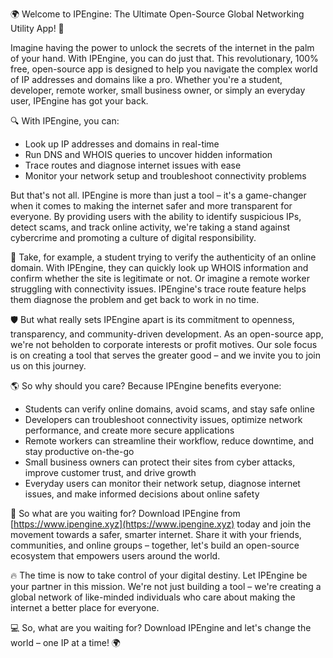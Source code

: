 🌍 Welcome to IPEngine: The Ultimate Open-Source Global Networking Utility App! 📡

Imagine having the power to unlock the secrets of the internet in the palm of your hand. With IPEngine, you can do just that. This revolutionary, 100% free, open-source app is designed to help you navigate the complex world of IP addresses and domains like a pro. Whether you're a student, developer, remote worker, small business owner, or simply an everyday user, IPEngine has got your back.

🔍 With IPEngine, you can:

* Look up IP addresses and domains in real-time
* Run DNS and WHOIS queries to uncover hidden information
* Trace routes and diagnose internet issues with ease
* Monitor your network setup and troubleshoot connectivity problems

But that's not all. IPEngine is more than just a tool – it's a game-changer when it comes to making the internet safer and more transparent for everyone. By providing users with the ability to identify suspicious IPs, detect scams, and track online activity, we're taking a stand against cybercrime and promoting a culture of digital responsibility.

🚀 Take, for example, a student trying to verify the authenticity of an online domain. With IPEngine, they can quickly look up WHOIS information and confirm whether the site is legitimate or not. Or imagine a remote worker struggling with connectivity issues. IPEngine's trace route feature helps them diagnose the problem and get back to work in no time.

🛡️ But what really sets IPEngine apart is its commitment to openness, transparency, and community-driven development. As an open-source app, we're not beholden to corporate interests or profit motives. Our sole focus is on creating a tool that serves the greater good – and we invite you to join us on this journey.

🌎 So why should you care? Because IPEngine benefits everyone:

* Students can verify online domains, avoid scams, and stay safe online
* Developers can troubleshoot connectivity issues, optimize network performance, and create more secure applications
* Remote workers can streamline their workflow, reduce downtime, and stay productive on-the-go
* Small business owners can protect their sites from cyber attacks, improve customer trust, and drive growth
* Everyday users can monitor their network setup, diagnose internet issues, and make informed decisions about online safety

📡 So what are you waiting for? Download IPEngine from [https://www.ipengine.xyz](https://www.ipengine.xyz) today and join the movement towards a safer, smarter internet. Share it with your friends, communities, and online groups – together, let's build an open-source ecosystem that empowers users around the world.

🔥 The time is now to take control of your digital destiny. Let IPEngine be your partner in this mission. We're not just building a tool – we're creating a global network of like-minded individuals who care about making the internet a better place for everyone.

💻 So, what are you waiting for? Download IPEngine and let's change the world – one IP at a time! 🌍